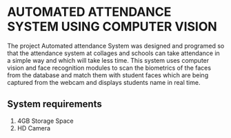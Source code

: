 # AUTOMATED ATTENDANCE SYSTEM USING COMPUTER VISION

The project Automated attendance System was designed and programed so
that the attendance system at collages and schools can take attendance in a simple
way and which will take less time. This system uses computer vision and face
recognition modules to scan the biometrics of the faces from the database and match
them with student faces which are being captured from the webcam and displays
students name in real time.

## System requirements

1. 4GB Storage Space
2. HD Camera

